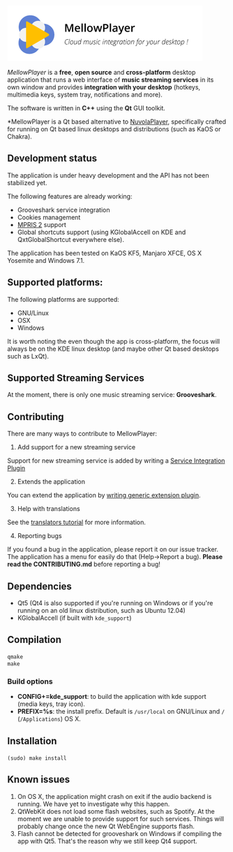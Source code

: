 ![MellowPlayer banner](/banner.png)

*MellowPlayer* is a **free**, **open source** and **cross-platform** desktop application
that runs a web interface of **music streaming services** in its own window and
provides **integration with your desktop** (hotkeys, multimedia keys, system tray,
notifications and more).

The software is written in **C++** using the **Qt** GUI toolkit.

*MellowPlayer is a Qt based alternative to [NuvolaPlayer](https://tiliado.eu/nuvolaplayer/), specifically 
crafted for running on Qt based linux desktops and distributions (such as KaOS or Chakra).

## Development status

The application is under heavy development and the API has not been stabilized yet.

The following features are already working:

- Grooveshark service integration
- Cookies management
- [MPRIS 2](http://specifications.freedesktop.org/mpris-spec/latest/) support
- Global shortcuts support (using KGlobalAccell on KDE and QxtGlobalShortcut everywhere else).

The application has been tested on KaOS KF5, Manjaro XFCE, OS X Yosemite and Windows 7.1.

## Supported platforms:

The following platforms are supported:

- GNU/Linux
- OSX
- Windows

It is worth noting the even though the app is cross-platform, the focus will always be 
on the KDE linux desktop (and maybe other Qt based desktops such as LxQt).

## Supported Streaming Services

At the moment, there is only one music streaming service: **Grooveshark**.

## Contributing

There are many ways to contribute to MellowPlayer:

1) Add support for a new streaming service

Support for new streaming service is added by writing a [Service Integration Plugin]()

2) Extends the application

You can extend the application by [writing generic extension plugin]().

3) Help with translations

See the [translators tutorial]() for more information.

4) Reporting bugs

If you found a bug in the application, please report it on our issue tracker. The application 
has a menu for easily do that (Help->Report a bug). **Please read the CONTRIBUTING.md** before
reporting a bug!


## Dependencies

- Qt5 (Qt4 is also supported if you're running on Windows or if you're running on an old linux distribution, such as Ubuntu 12.04)
- KGlobalAccell (if built with ``kde_support``)


## Compilation

```
qmake
make 
```

### Build options

- **CONFIG+=kde_support**: to build the application with kde support (media keys, tray icon).
- **PREFIX=%s**: the install prefix. Default is ``/usr/local`` on GNU/Linux and ``/`` (``/Applications``) OS X.


## Installation

``` (sudo) make install ```

## Known issues

1) On OS X, the application might crash on exit if the audio backend is running. We have yet to investigate why this happen.
2) QtWebKit does not load some flash websites, such as Spotify. At the moment we are unable to provide
   support for such services. Things will probably change once the new Qt WebEngine supports flash.
3) Flash cannot be detected for grooveshark on Windows if compiling the app with Qt5. That's the reason
   why we still keep Qt4 support.
